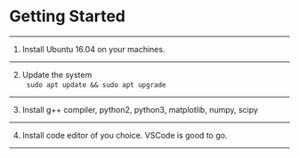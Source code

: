 # Getting Started
---
1. Install Ubuntu 16.04 on your machines.
---
2. Update the system  
``` sudo apt update && sudo apt upgrade```
---
3. Install g++ compiler, python2, python3, matplotlib, numpy, scipy
---
4. Install code editor of you choice. VSCode is good to go. 
--- 

